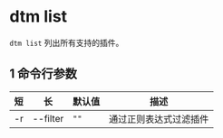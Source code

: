 # dtm list

`dtm list` 列出所有支持的插件。

## 1 命令行参数

| 短  | 长       | 默认值 | 描述                |
|-----|----------|-------|--------------------|
| -r  | --filter | `""`  | 通过正则表达式过滤插件 |
